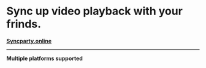 <h1>Sync up video playback with your frinds.</h1>
<b><a href='syncparty.online'>Syncparty.online</a></b>
<hr/>
<b>Multiple platforms supported</b>
